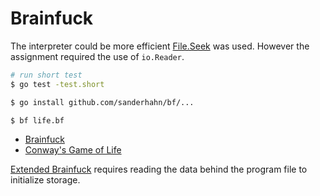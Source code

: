# Brainfuck

The interpreter could be more efficient [File.Seek](https://golang.org/pkg/os/#File.Seek)
was used. However the assignment required the use of `io.Reader`.

```bash
# run short test
$ go test -test.short

$ go install github.com/sanderhahn/bf/...

$ bf life.bf
```

- [Brainfuck](http://www.linusakesson.net/programming/brainfuck/index.php)
- [Conway's Game of Life](http://pi.math.cornell.edu/~lipa/mec/lesson6.html)

[Extended Brainfuck](https://esolangs.org/wiki/Extended_Brainfuck) requires reading the data behind the program file to initialize storage.
